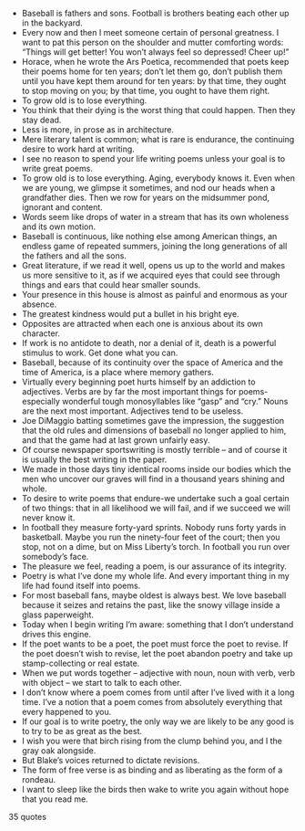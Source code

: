  - Baseball is fathers and sons. Football is brothers beating each other up in the backyard.
 - Every now and then I meet someone certain of personal greatness. I want to pat this person on the shoulder and mutter comforting words: “Things will get better! You won’t always feel so depressed! Cheer up!”
 - Horace, when he wrote the Ars Poetica, recommended that poets keep their poems home for ten years; don’t let them go, don’t publish them until you have kept them around for ten years: by that time, they ought to stop moving on you; by that time, you ought to have them right.
 - To grow old is to lose everything.
 - You think that their dying is the worst thing that could happen. Then they stay dead.
 - Less is more, in prose as in architecture.
 - Mere literary talent is common; what is rare is endurance, the continuing desire to work hard at writing.
 - I see no reason to spend your life writing poems unless your goal is to write great poems.
 - To grow old is to lose everything. Aging, everybody knows it. Even when we are young, we glimpse it sometimes, and nod our heads when a grandfather dies. Then we row for years on the midsummer pond, ignorant and content.
 - Words seem like drops of water in a stream that has its own wholeness and its own motion.
 - Baseball is continuous, like nothing else among American things, an endless game of repeated summers, joining the long generations of all the fathers and all the sons.
 - Great literature, if we read it well, opens us up to the world and makes us more sensitive to it, as if we acquired eyes that could see through things and ears that could hear smaller sounds.
 - Your presence in this house is almost as painful and enormous as your absence.
 - The greatest kindness would put a bullet in his bright eye.
 - Opposites are attracted when each one is anxious about its own character.
 - If work is no antidote to death, nor a denial of it, death is a powerful stimulus to work. Get done what you can.
 - Baseball, because of its continuity over the space of America and the time of America, is a place where memory gathers.
 - Virtually every beginning poet hurts himself by an addiction to adjectives. Verbs are by far the most important things for poems-especially wonderful tough monosyllables like “gasp” and “cry.” Nouns are the next most important. Adjectives tend to be useless.
 - Joe DiMaggio batting sometimes gave the impression, the suggestion that the old rules and dimensions of baseball no longer applied to him, and that the game had at last grown unfairly easy.
 - Of course newspaper sportswriting is mostly terrible – and of course it is usually the best writing in the paper.
 - We made in those days tiny identical rooms inside our bodies which the men who uncover our graves will find in a thousand years shining and whole.
 - To desire to write poems that endure-we undertake such a goal certain of two things: that in all likelihood we will fail, and if we succeed we will never know it.
 - In football they measure forty-yard sprints. Nobody runs forty yards in basketball. Maybe you run the ninety-four feet of the court; then you stop, not on a dime, but on Miss Liberty’s torch. In football you run over somebody’s face.
 - The pleasure we feel, reading a poem, is our assurance of its integrity.
 - Poetry is what I’ve done my whole life. And every important thing in my life had found itself into poems.
 - For most baseball fans, maybe oldest is always best. We love baseball because it seizes and retains the past, like the snowy village inside a glass paperweight.
 - Today when I begin writing I’m aware: something that I don’t understand drives this engine.
 - If the poet wants to be a poet, the poet must force the poet to revise. If the poet doesn’t wish to revise, let the poet abandon poetry and take up stamp-collecting or real estate.
 - When we put words together – adjective with noun, noun with verb, verb with object – we start to talk to each other.
 - I don’t know where a poem comes from until after I’ve lived with it a long time. I’ve a notion that a poem comes from absolutely everything that every happened to you.
 - If our goal is to write poetry, the only way we are likely to be any good is to try to be as great as the best.
 - I wish you were that birch rising from the clump behind you, and I the gray oak alongside.
 - But Blake’s voices returned to dictate revisions.
 - The form of free verse is as binding and as liberating as the form of a rondeau.
 - I want to sleep like the birds then wake to write you again without hope that you read me.

35 quotes
